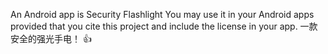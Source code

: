 
An Android app is Security Flashlight You may use it in your Android apps provided that you cite  this  project and include the license in your app. 一款安全的强光手电！
:+1:


  
 
